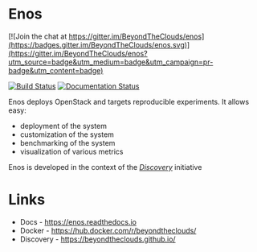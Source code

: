 # Enos

[![Join the chat at https://gitter.im/BeyondTheClouds/enos](https://badges.gitter.im/BeyondTheClouds/enos.svg)](https://gitter.im/BeyondTheClouds/enos?utm_source=badge&utm_medium=badge&utm_campaign=pr-badge&utm_content=badge)

[![Build Status](https://travis-ci.org/BeyondTheClouds/enos.svg?branch=master)](https://travis-ci.org/BeyondTheClouds/enos)
[![Documentation Status](https://readthedocs.org/projects/enos/badge/?version=latest)](http://enos.readthedocs.io/en/latest/?badge=latest)

Enos deploys OpenStack and targets reproducible experiments. It allows easy:

* deployment of the system
* customization of the system
* benchmarking of the system
* visualization of various metrics

Enos is developed in the context of the [*Discovery*](https://beyondtheclouds.github.io/) initiative

# Links

* Docs - https://enos.readthedocs.io
* Docker - https://hub.docker.com/r/beyondtheclouds/
* Discovery - https://beyondtheclouds.github.io/
